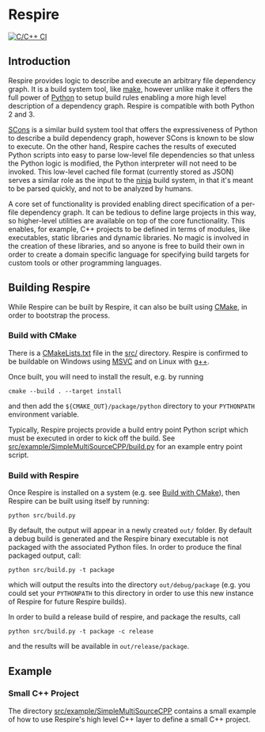 # Respire 

[![C/C++ CI](https://github.com/aabtop/respire/workflows/C/C++%20CI/badge.svg)](https://github.com/aabtop/respire/actions)

## Introduction

Respire provides logic to describe and execute an arbitrary file dependency
graph.  It is a build system tool, like
[make](https://www.gnu.org/software/make/), however unlike make it offers the
full power of [Python](https://www.python.org/) to setup build rules enabling a
more high level description of a dependency graph.  Respire is compatible with
both Python 2 and 3.

[SCons](https://scons.org/) is a similar build system tool that offers the
expressiveness of Python to describe a build dependency graph, however SCons
is known to be slow to execute.  On the other hand, Respire caches the results
of executed Python scripts into easy to parse low-level file dependencies so
that unless the Python logic is modified, the Python interpreter will not need
to be invoked.  This low-level cached file format (currently stored as JSON)
serves a similar role as the input to the [ninja](https://ninja-build.org/)
build system, in that it's meant to be parsed quickly, and not to be analyzed by
humans.

A core set of functionality is provided enabling direct specification of a
per-file dependency graph.  It can be tedious to define large projects in this
way, so higher-level utilities are available on top of the core functionality.
This enables, for example, C++ projects to be defined in terms of modules, like
executables, static libraries and dynamic libraries.  No magic is involved in
the creation of these libraries, and so anyone is free to build their own in
order to create a domain specific language for specifying build targets for
custom tools or other programming languages.

## Building Respire

While Respire can be built by Respire, it can also be built using
[CMake](https://cmake.org/), in order to bootstrap the process.

### Build with CMake

There is a [CMakeLists.txt](src/CMakeLists.txt) file in the [src/](src)
directory.  Respire is confirmed to be buildable on Windows using
[MSVC](https://visualstudio.microsoft.com/vs/features/cplusplus/) and on
Linux with [g++](https://gcc.gnu.org/).

Once built, you will need to install the result, e.g. by running

```
cmake --build . --target install
```

and then add the `${CMAKE_OUT}/package/python` directory to your `PYTHONPATH`
environment variable.

Typically, Respire projects provide a build entry point Python script which
must be executed in order to kick off the build.  See
[src/example/SimpleMultiSourceCPP/build.py](src/example/SimpleMultiSourceCPP/build.py)
for an example entry point script.

### Build with Respire

Once Respire is installed on a system (e.g. see
[Build with CMake](#Build-With-CMake)), then Respire can be built using itself
by running:

```
python src/build.py
```

By default, the output will appear in a newly created `out/` folder. By default
a debug build is generated and the Respire binary executable is not packaged
with the associated Python files.  In order to produce the final packaged
output, call:

```
python src/build.py -t package
```

which will output the results into the directory `out/debug/package` (e.g. you
could set your `PYTHONPATH` to this directory in order to use this new instance
of Respire for future Respire builds).

In order to build a release build of respire, and package the results, call

```
python src/build.py -t package -c release
```

and the results will be available in `out/release/package`.

## Example

### Small C++ Project

The directory
[src/example/SimpleMultiSourceCPP](src/example/SimpleMultiSourceCPP) contains
a small example of how to use Respire's high level C++ layer to define a
small C++ project.
